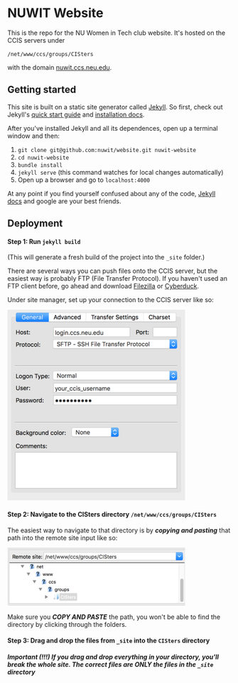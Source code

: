 # NUWIT Website
This is the repo for the NU Women in Tech club website. It's hosted on the CCIS servers under
```
/net/www/ccs/groups/CISters
```
with the domain [nuwit.ccs.neu.edu](http://nuwit.ccs.neu.edu).


## Getting started
This site is built on a static site generator called [Jekyll](https://jekyllrb.com/). So first, check out Jekyll's [quick start guide](https://jekyllrb.com/docs/quickstart/) and [installation docs](https://jekyllrb.com/docs/installation/).

After you've installed Jekyll and all its dependences, open up a terminal window and then:

1. `git clone git@github.com:nuwit/website.git nuwit-website`
1. `cd nuwit-website`
1. `bundle install`
1. `jekyll serve` (this command watches for local changes automatically)
1. Open up a browser and go to `localhost:4000`

At any point if you find yourself confused about any of the code, [Jekyll docs](https://jekyllrb.com/docs/home/) and google are your best friends.


## Deployment
#### Step 1: Run `jekyll build`

(This will generate a fresh build of the project into the `_site` folder.)

There are several ways you can push files onto the CCIS server, but the easiest way is probably FTP (File Transfer Protocol). If you haven't used an FTP client before, go ahead and download [Filezilla](https://filezilla-project.org/download.php?type=client) or [Cyberduck](https://cyberduck.io/?l=en).

Under site manager, set up your connection to the CCIS server like so:

![](img/ftp.jpg)

#### Step 2: Navigate to the CISters directory `/net/www/ccs/groups/CISters`

The easiest way to navigate to that directory is by _**copying and pasting**_ that path into the remote site input like so:

![](img/path.jpg)

Make sure you _**COPY AND PASTE**_ the path, you won't be able to find the directory by clicking through the folders.


#### Step 3: Drag and drop the files from `_site` into the `CISters` directory

##### Important (!!!) If you drag and drop _everything_ in your directory, you'll break the whole site. The correct files are ONLY the files in the `_site` directory

